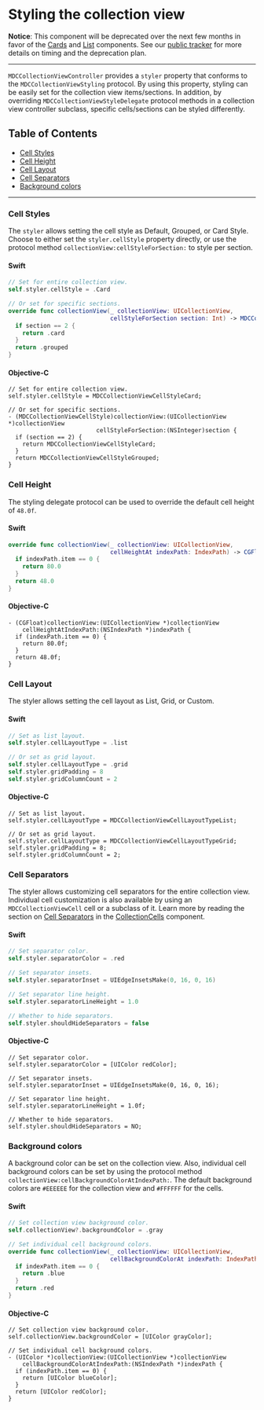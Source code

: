 # Styling the collection view

**Notice**: This component will be deprecated over the next few months in favor of the
[Cards](../../Cards) and [List](../../List) components. See our
[public tracker](https://www.pivotaltracker.com/epic/show/3938766) for more details on timing and
the deprecation plan.

---

`MDCCollectionViewController` provides a `styler` property that conforms to the
`MDCCollectionViewStyling` protocol. By using this property, styling can be easily set for the
collection view items/sections. In addition, by overriding `MDCCollectionViewStyleDelegate`
protocol methods in a collection view controller subclass, specific cells/sections can be styled
differently.

## Table of Contents
- [Cell Styles](#cell-styles)
- [Cell Height](#cell-height)
- [Cell Layout](#cell-layout)
- [Cell Separators](#cell-separators)
- [Background colors](#background-colors)

- - -

### Cell Styles

The `styler` allows setting the cell style as Default, Grouped, or Card Style. Choose to
either set the `styler.cellStyle` property directly, or use the protocol method
`collectionView:cellStyleForSection:` to style per section.

<!--<div class="material-code-render" markdown="1">-->
#### Swift
```swift
// Set for entire collection view.
self.styler.cellStyle = .Card

// Or set for specific sections.
override func collectionView(_ collectionView: UICollectionView,
                             cellStyleForSection section: Int) -> MDCCollectionViewCellStyle {
  if section == 2 {
    return .card
  }
  return .grouped
}
```

#### Objective-C
```objc
// Set for entire collection view.
self.styler.cellStyle = MDCCollectionViewCellStyleCard;

// Or set for specific sections.
- (MDCCollectionViewCellStyle)collectionView:(UICollectionView *)collectionView
                         cellStyleForSection:(NSInteger)section {
  if (section == 2) {
    return MDCCollectionViewCellStyleCard;
  }
  return MDCCollectionViewCellStyleGrouped;
}
```
<!--</div>-->

### Cell Height

The styling delegate protocol can be used to override the default cell height of `48.0f`.

<!--<div class="material-code-render" markdown="1">-->
#### Swift
```swift
override func collectionView(_ collectionView: UICollectionView,
                             cellHeightAt indexPath: IndexPath) -> CGFloat {
  if indexPath.item == 0 {
    return 80.0
  }
  return 48.0
}
```

#### Objective-C
```objc
- (CGFloat)collectionView:(UICollectionView *)collectionView
    cellHeightAtIndexPath:(NSIndexPath *)indexPath {
  if (indexPath.item == 0) {
    return 80.0f;
  }
  return 48.0f;
}
```
<!--</div>-->

### Cell Layout

The styler allows setting the cell layout as List, Grid, or Custom.

<!--<div class="material-code-render" markdown="1">-->
#### Swift
```swift
// Set as list layout.
self.styler.cellLayoutType = .list

// Or set as grid layout.
self.styler.cellLayoutType = .grid
self.styler.gridPadding = 8
self.styler.gridColumnCount = 2
```

#### Objective-C
```objc
// Set as list layout.
self.styler.cellLayoutType = MDCCollectionViewCellLayoutTypeList;

// Or set as grid layout.
self.styler.cellLayoutType = MDCCollectionViewCellLayoutTypeGrid;
self.styler.gridPadding = 8;
self.styler.gridColumnCount = 2;
```
<!--</div>-->

### Cell Separators

The styler allows customizing cell separators for the entire collection view. Individual
cell customization is also available by using an `MDCCollectionViewCell` cell or a subclass of it.
Learn more by reading the section on [Cell Separators](../../CollectionCells/#cell-separators) in the
[CollectionCells](../../CollectionCells/) component.

<!--<div class="material-code-render" markdown="1">-->
#### Swift
```swift
// Set separator color.
self.styler.separatorColor = .red

// Set separator insets.
self.styler.separatorInset = UIEdgeInsetsMake(0, 16, 0, 16)

// Set separator line height.
self.styler.separatorLineHeight = 1.0

// Whether to hide separators.
self.styler.shouldHideSeparators = false
```

#### Objective-C
```objc
// Set separator color.
self.styler.separatorColor = [UIColor redColor];

// Set separator insets.
self.styler.separatorInset = UIEdgeInsetsMake(0, 16, 0, 16);

// Set separator line height.
self.styler.separatorLineHeight = 1.0f;

// Whether to hide separators.
self.styler.shouldHideSeparators = NO;
```
<!--</div>-->

### Background colors

A background color can be set on the collection view. Also, individual cell background colors can be
set by using the protocol method `collectionView:cellBackgroundColorAtIndexPath:`. The default
background colors are `#EEEEEE` for the collection view and `#FFFFFF` for the cells.

<!--<div class="material-code-render" markdown="1">-->
#### Swift
```swift
// Set collection view background color.
self.collectionView?.backgroundColor = .gray

// Set individual cell background colors.
override func collectionView(_ collectionView: UICollectionView,
                             cellBackgroundColorAt indexPath: IndexPath) -> UIColor? {
  if indexPath.item == 0 {
    return .blue
  }
  return .red
}
```

#### Objective-C
```objc
// Set collection view background color.
self.collectionView.backgroundColor = [UIColor grayColor];

// Set individual cell background colors.
- (UIColor *)collectionView:(UICollectionView *)collectionView
    cellBackgroundColorAtIndexPath:(NSIndexPath *)indexPath {
  if (indexPath.item == 0) {
    return [UIColor blueColor];
  }
  return [UIColor redColor];
}
```
<!--</div>-->
